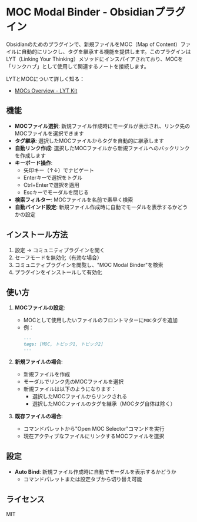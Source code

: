 # MOC Modal Binder - Obsidianプラグイン

Obsidianのためのプラグインで、新規ファイルをMOC（Map of Content）ファイルに自動的にリンクし、タグを継承する機能を提供します。このプラグインはLYT（Linking Your Thinking）メソッドにインスパイアされており、MOCを「リンクハブ」として使用して関連するノートを接続します。

LYTとMOCについて詳しく知る：
- [MOCs Overview - LYT Kit](https://notes.linkingyourthinking.com/Cards/MOCs+Overview)

## 機能

- **MOCファイル選択**: 新規ファイル作成時にモーダルが表示され、リンク先のMOCファイルを選択できます
- **タグ継承**: 選択したMOCファイルからタグを自動的に継承します
- **自動リンク作成**: 選択したMOCファイルから新規ファイルへのバックリンクを作成します
- **キーボード操作**:
  - 矢印キー（↑↓）でナビゲート
  - Enterキーで選択をトグル
  - Ctrl+Enterで選択を適用
  - Escキーでモーダルを閉じる
- **検索フィルター**: MOCファイルを名前で素早く検索
- **自動バインド設定**: 新規ファイル作成時に自動でモーダルを表示するかどうかの設定

## インストール方法

1. 設定 → コミュニティプラグインを開く
2. セーフモードを無効化（有効な場合）
3. コミュニティプラグインを閲覧し、"MOC Modal Binder"を検索
4. プラグインをインストールして有効化

## 使い方

1. **MOCファイルの設定**:
   - MOCとして使用したいファイルのフロントマターに`MOC`タグを追加
   - 例：
     ```markdown
     ---
     tags: [MOC, トピック1, トピック2]
     ---
     ```

2. **新規ファイルの場合**:
   - 新規ファイルを作成
   - モーダルでリンク先のMOCファイルを選択
   - 新規ファイルは以下のようになります：
     - 選択したMOCファイルからリンクされる
     - 選択したMOCファイルのタグを継承（MOCタグ自体は除く）

3. **既存ファイルの場合**:
   - コマンドパレットから"Open MOC Selector"コマンドを実行
   - 現在アクティブなファイルにリンクするMOCファイルを選択

## 設定

- **Auto Bind**: 新規ファイル作成時に自動でモーダルを表示するかどうか
  - コマンドパレットまたは設定タブから切り替え可能

## ライセンス

MIT
